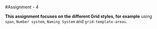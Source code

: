 #Assignment - 4

__This assignment focuses on the different Grid styles, for example__ using `span`, `Number system`, `Naming System` and `grid-template-areas`.
